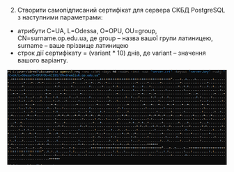 2. Створити самопідписаний сертифікат для сервера СКБД PostgreSQL з наступними параметрами:
- атрибути C=UA, L=Odessa, O=OPU, OU=group, CN=surname.op.edu.ua, де group – назва вашої групи латиницею, surname – ваше прізвище латиницею
- строк дії сертифікату = (variant * 10) днів, де variant – значення вашого варіанту.

![img_1.png](img/img_1.png)